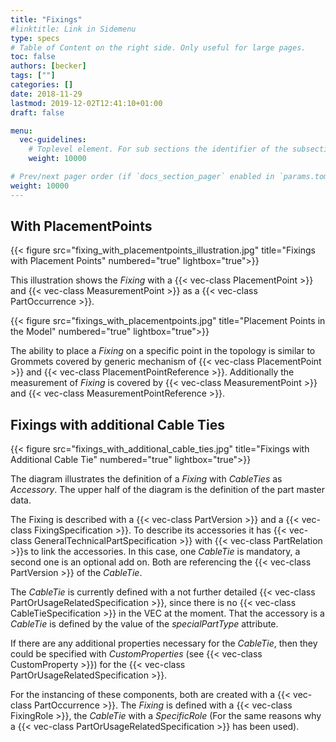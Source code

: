 ```yaml
---
title: "Fixings"
#linktitle: Link in Sidemenu
type: specs
# Table of Content on the right side. Only useful for large pages.
toc: false
authors: [becker]
tags: [""]
categories: []
date: 2018-11-29
lastmod: 2019-12-02T12:41:10+01:00
draft: false

menu:
  vec-guidelines:
    # Toplevel element. For sub sections the identifier of the subsection
    weight: 10000

# Prev/next pager order (if `docs_section_pager` enabled in `params.toml`)
weight: 10000
---
```

## With PlacementPoints 
{{< figure src="fixing_with_placementpoints_illustration.jpg" title="Fixings with Placement Points" numbered="true" lightbox="true">}}

This illustration shows the *Fixing* with a {{< vec-class PlacementPoint >}} and {{< vec-class MeasurementPoint >}} as a {{< vec-class PartOccurrence >}}.

{{< figure src="fixings_with_placementpoints.jpg" title="Placement Points in the Model" numbered="true" lightbox="true">}}

The ability to place a *Fixing* on a specific point in the topology is similar to Grommets covered by generic mechanism of {{< vec-class PlacementPoint >}} and {{< vec-class PlacementPointReference >}}. Additionally the measurement of *Fixing* is covered by {{< vec-class MeasurementPoint >}} and {{< vec-class MeasurementPointReference >}}.

## Fixings with additional Cable Ties 
{{< figure src="fixings_with_additional_cable_ties.jpg" title="Fixings with Additional Cable Tie" numbered="true" lightbox="true">}}

The diagram illustrates the definition of a *Fixing* with *CableTies* as *Accessory*. The upper half of the diagram is the definition of the part master data.

The Fixing is described with a {{< vec-class PartVersion >}} and a {{< vec-class FixingSpecification >}}. To describe its accessories it has {{< vec-class GeneralTechnicalPartSpecification >}} with {{< vec-class PartRelation >}}s to link the accessories. In this case, one *CableTie* is mandatory, a second one is an optional add on. Both are referencing the {{< vec-class PartVersion >}} of the *CableTie*.

The *CableTie* is currently defined with a not further detailed {{< vec-class PartOrUsageRelatedSpecification >}}, since there is no {{< vec-class CableTieSpecification >}} in the VEC at the moment. That the accessory is a *CableTie* is defined by the value of the *specialPartType* attribute.

If there are any additional properties necessary for the *CableTie*, then they could be specified with *CustomProperties* (see {{< vec-class CustomProperty >}}) for the {{< vec-class PartOrUsageRelatedSpecification >}}.

For the instancing of these components, both are created with a {{< vec-class PartOccurrence >}}. The *Fixing* is defined with a {{< vec-class FixingRole >}}, the *CableTie* with a *SpecificRole* (For the same reasons why a {{< vec-class PartOrUsageRelatedSpecification >}} has been used).
